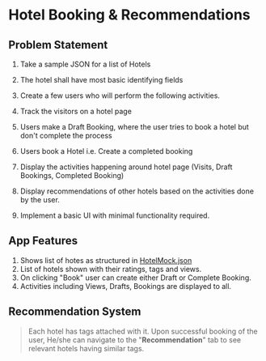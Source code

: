 # Hotel Booking & Recommendations

## Problem Statement
1.  Take a sample JSON for a list of Hotels
2.  The hotel shall have most basic identifying fields
3.  Create a few users who will perform the following activities.
4.  Track the visitors on a hotel page
6.  Users make a Draft Booking, where the user tries to book a hotel but don't complete the process
7.  Users book a Hotel i.e. Create a completed booking
  
8.  Display the activities happening around hotel page (Visits, Draft Bookings, Completed Booking)
    

9.  Display recommendations of other hotels based on the activities done by the user.
    
10.  Implement a basic UI with minimal functionality required.

## App Features
1. Shows list of hotes as structured in [HotelMock.json](https://github.com/jagzmz/HotelBookingRecomendation/blob/master/app/src/main/assets/hotels.json)
2. List of hotels shown with their ratings, tags and views.
3. On clicking "Book"  user can create either Draft or Complete Booking.
4. Activities including Views, Drafts, Bookings are displayed to all. 

## Recommendation System
>Each hotel has tags attached with it. Upon successful booking of the user,
>He/she can navigate to the "**Recommendation**" tab to see relevant hotels having similar tags.

